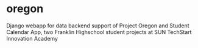 oregon
======

Django webapp for data backend support of Project Oregon and Student Calendar App, two Franklin Highschool student projects at SUN TechStart Innovation Academy
